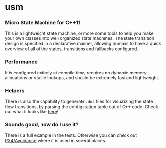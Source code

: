# usm
### Micro State Machine for C++11 ###

This is a lightweight state machine, or more some tools to help you make your own classes into well organized state machines. The state transition design is specified in a declarative manner, allowing humans to have a quick overview of all of the states, transitions and fallbacks configured.

### Performance ###
It is configured entirely at compile time, requires no dynamic memory allocations or vtable lookups, and should be extremely fast and lightweight.

### Helpers ###
There is also the capability to generate `.dot` files for visualizing the state flow transitions, by parsing the configuration table out of C++ code. Check out what it looks like [here](https://bit.ly/2LyIrXg)!

### Sounds good, how do I use it? ###
There is a full example in the tests. Otherwise you can check out [PX4/Avoidance](https://github.com/PX4/avoidance) where it is used in several places.
